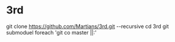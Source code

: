 # 3rd

git clone https://github.com/Martians/3rd.git --recursive
cd 3rd
git submoduel foreach 'git co master ||:'
